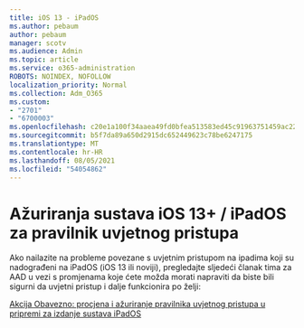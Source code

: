 ```yaml
---
title: iOS 13 - iPadOS
ms.author: pebaum
author: pebaum
manager: scotv
ms.audience: Admin
ms.topic: article
ms.service: o365-administration
ROBOTS: NOINDEX, NOFOLLOW
localization_priority: Normal
ms.collection: Adm_O365
ms.custom:
- "2701"
- "6700003"
ms.openlocfilehash: c20e1a100f34aaea49fd0bfea513583ed45c91963751459ac229a265929f3fd0
ms.sourcegitcommit: b5f7da89a650d2915dc652449623c78be6247175
ms.translationtype: MT
ms.contentlocale: hr-HR
ms.lasthandoff: 08/05/2021
ms.locfileid: "54054862"
---
```

# <a name="ios-13--ipados-updates-for-conditional-access-policy"></a>Ažuriranja sustava iOS 13+ / iPadOS za pravilnik uvjetnog pristupa

Ako nailazite na probleme povezane s uvjetnim pristupom na ipadima koji su nadograđeni na iPadOS (iOS 13 ili noviji), pregledajte sljedeći članak tima za AAD u vezi s promjenama koje ćete možda morati napraviti da biste bili sigurni da uvjetni pristup i dalje funkcionira po želji:

[Akcija Obavezno: procjena i ažuriranje pravilnika uvjetnog pristupa u pripremi za izdanje sustava iPadOS](https://support.microsoft.com/help/4521038/action-required-update-conditional-access-policies-for-ipados)